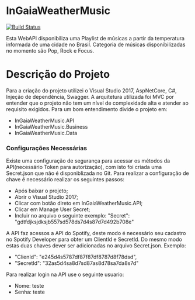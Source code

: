 # InGaiaWeatherMusic

[![Build Status](https://travis-ci.org/joemccann/dillinger.svg?branch=master)](https://travis-ci.org/joemccann/dillinger)

Esta WebAPI disponibiliza uma Playlist de músicas a partir da temperatura informada de uma cidade no Brasil. Categoria de músicas disponibilizadas no momento são Pop, Rock e Focus. 

# Descrição do Projeto

Para a criação do projeto utilizei o Visual Studio 2017, AspNetCore, C#, Injeção de dependência, Swagger. A arquitetura utilizada foi MVC por entender que o projeto não tem um nível de complexidade alta e atender ao requisito exigidos.
Para um bom entendimento divide o projeto em: 
- InGaiaWeatherMusic.API
- InGaiaWeatherMusic.Business
- InGaiaWeatherMusic.Data

### Configurações Necessárias

Existe uma configuração de segurança para acessar os métodos da API(necessário Token para autorização), com isto foi criada uma Secret.json que não é disponiblizada no Git. Para realizar a configuração de chave é necessário realizar os seguintes passos:
- Após baixar o projeto;
- Abrir o Visual Studio 2017;
- Clicar com botão direto em InGaiaWeatherMusic.API;
- Clicar em Manage User Secret; 
- Incluir no arquivo o seguinte exemplo: "Secret": "gdtfdjksjdksjb557sd578ds7d4s87d7d492b708e"

A API faz acessos a API do Spotify, deste modo é necessário seu cadastro no Spotify Developer para obter um ClientId e SecretId. Do mesmo modo estas duas chaves dever ser adicionadas no arquivo Secret.json. Exemplo:
- "ClienId": "e245d4s5787df87f87df8787d8f78dsd",
- "SecretId": "32as5d4sa8d7sd87as8d78sa7da8s7d"

Para realizar login na API use o seguinte usuario:
- Nome: teste
- Senha: teste